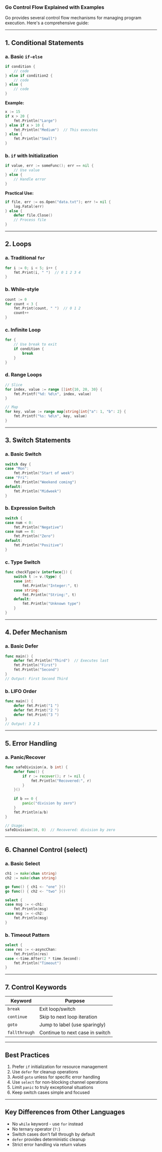 
### Go Control Flow Explained with Examples

Go provides several control flow mechanisms for managing program execution. Here's a comprehensive guide:

---

## **1. Conditional Statements**

### a. Basic `if-else`
```go
if condition {
    // code
} else if condition2 {
    // code
} else {
    // code
}
```

**Example:**
```go
x := 15
if x > 20 {
    fmt.Println("Large")
} else if x > 10 {
    fmt.Println("Medium")  // This executes
} else {
    fmt.Println("Small")
}
```

### b. `if` with Initialization
```go
if value, err := someFunc(); err == nil {
    // Use value
} else {
    // Handle error
}
```

**Practical Use:**
```go
if file, err := os.Open("data.txt"); err != nil {
    log.Fatal(err)
} else {
    defer file.Close()
    // Process file
}
```

---

## **2. Loops**

### a. Traditional `for`
```go
for i := 0; i < 5; i++ {
    fmt.Print(i, " ")  // 0 1 2 3 4
}
```

### b. While-style
```go
count := 0
for count < 3 {
    fmt.Print(count, " ")  // 0 1 2
    count++
}
```

### c. Infinite Loop
```go
for {
    // Use break to exit
    if condition {
        break
    }
}
```

### d. Range Loops
```go
// Slice
for index, value := range []int{10, 20, 30} {
    fmt.Printf("%d: %d\n", index, value)
}

// Map
for key, value := range map[string]int{"a": 1, "b": 2} {
    fmt.Printf("%s: %d\n", key, value)
}
```

---

## **3. Switch Statements**

### a. Basic Switch
```go
switch day {
case "Mon":
    fmt.Println("Start of week")
case "Fri":
    fmt.Println("Weekend coming")
default:
    fmt.Println("Midweek")
}
```

### b. Expression Switch
```go
switch {
case num < 0:
    fmt.Println("Negative")
case num == 0:
    fmt.Println("Zero")
default:
    fmt.Println("Positive")
}
```

### c. Type Switch
```go
func checkType(v interface{}) {
    switch t := v.(type) {
    case int:
        fmt.Println("Integer:", t)
    case string:
        fmt.Println("String:", t)
    default:
        fmt.Println("Unknown type")
    }
}
```

---

## **4. Defer Mechanism**

### a. Basic Defer
```go
func main() {
    defer fmt.Println("Third")  // Executes last
    fmt.Println("First")
    fmt.Println("Second")
}
// Output: First Second Third
```

### b. LIFO Order
```go
func main() {
    defer fmt.Print("1 ")
    defer fmt.Print("2 ")
    defer fmt.Print("3 ")
}
// Output: 3 2 1
```

---

## **5. Error Handling**

### a. Panic/Recover
```go
func safeDivision(a, b int) {
    defer func() {
        if r := recover(); r != nil {
            fmt.Println("Recovered:", r)
        }
    }()
    
    if b == 0 {
        panic("division by zero")
    }
    fmt.Println(a/b)
}

// Usage:
safeDivision(10, 0)  // Recovered: division by zero
```

---

## **6. Channel Control (select)**

### a. Basic Select
```go
ch1 := make(chan string)
ch2 := make(chan string)

go func() { ch1 <- "one" }()
go func() { ch2 <- "two" }()

select {
case msg := <-ch1:
    fmt.Println(msg)
case msg := <-ch2:
    fmt.Println(msg)
}
```

### b. Timeout Pattern
```go
select {
case res := <-asyncChan:
    fmt.Println(res)
case <-time.After(2 * time.Second):
    fmt.Println("Timeout")
}
```

---

## **7. Control Keywords**

| Keyword   | Purpose                                      |
|-----------|----------------------------------------------|
| `break`   | Exit loop/switch                             |
| `continue`| Skip to next loop iteration                  |
| `goto`    | Jump to label (use sparingly)                |
| `fallthrough`| Continue to next case in switch           |

---

## **Best Practices**
1. Prefer `if` initialization for resource management
2. Use `defer` for cleanup operations
3. Avoid `goto` unless for specific error handling
4. Use `select` for non-blocking channel operations
5. Limit `panic` to truly exceptional situations
6. Keep switch cases simple and focused

---

## **Key Differences from Other Languages**
- No `while` keyword - use `for` instead
- No ternary operator (`?:`)
- Switch cases don't fall through by default
- `defer` provides deterministic cleanup
- Strict error handling via return values
